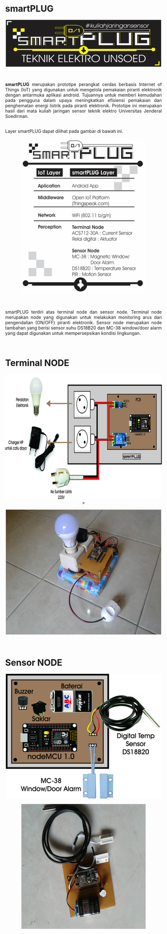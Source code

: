 # smartPLUG
<p align="center"><img src ="https://github.com/ekobayuhit/smartPLUG/blob/www/stiker_smartPLUG.png", width="500" height="150"/></p>
<br>
<p align="justify"><b>smartPLUG</b> merupakan prototipe perangkat cerdas berbasis Internet of Things (IoT) yang digunakan untuk mengelola pemakaian piranti elektronik dengan antarmuka aplikasi android. Tujuannya untuk memberi kemudahan pada pengguna dalam upaya meningkatkan efisiensi pemakaian dan penghematan energi listrik pada piranti elektronik. Prototipe ini merupakan hasil dari mata kuliah jaringan sensor teknik elektro Universitas Jenderal Soedirman.</p>
<br>
Layer smartPLUG dapat dilihat pada gambar di bawah ini. 
<br>
<p align="center"><img src ="https://github.com/ekobayuhit/smartPLUG/blob/www/spec-smartPLUG.png" width="400" height="500"/> </p>
<br>
<p align="justify">smartPLUG terdiri atas terminal node dan sensor node. Terminal node merupakan node yang digunakan untuk melakukan monitoring arus dan pengendalian (ON/OFF) piranti elektronik. Sensor node merupakan node tambahan yang berisi sensor suhu DS18B20 dan MC-38 window/door alarm yang dapat digunakan untuk mempersepsikan kondisi lingkungan.</p>
<br>
<p align="center"><H1> Terminal NODE </H1></p>
<p align="center"><img src ="https://github.com/ekobayuhit/smartPLUG/blob/www/SmartPLUG.jpg" width="700" height="400"/>> </p>
<p align="center"><img src ="https://github.com/ekobayuhit/smartPLUG/blob/www/20161218_094312.jpg" width="500" height="400"/> </p>
<br>
<p align="center"><H1>Sensor NODE </H1></p>
<p align="center"><img src ="https://github.com/ekobayuhit/smartPLUG/blob/www/sensornode_mock_up_hardware.jpg" width="500" height="400"/></p>
<p align="center"><img src ="https://github.com/ekobayuhit/smartPLUG/blob/www/1482050447313.jpg" width="400" height="400"/></p>
